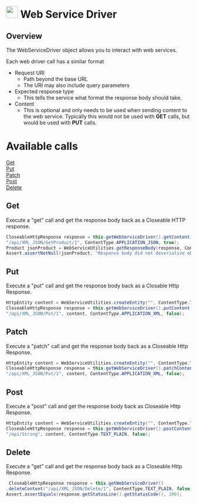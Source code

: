 # <img src="resources/maqslogo.ico" height="32" width="32"> Web Service Driver

## Overview
The WebServiceDriver object allows you to interact with web services.

Each web driver call has a similar format
* Request URI
  * Path beyond the base URL
  * The URI may also include query parameters
* Expected response type
  * This tells the service what format the response body should take.
* Content
  * This is optional and only needs to be used when sending content to the web service.  Typically this would not be used with **GET** calls, but would be used with **PUT** calls.

# Available calls
[Get](#Get)  
[Put](#Put)  
[Patch](#Patch)  
[Post](#Post)  
[Delete](#Delete)  

## Get
Execute a "get" call and get the response body back as a Closeable HTTP response.
```java
CloseableHttpResponse response = this.getWebServiceDriver().getContent(
"/api/XML_JSON/GetProduct/1", ContentType.APPLICATION_JSON, true);
Product jsonProduct = WebServiceUtilities.getResponseBody(response, ContentType.APPLICATION_JSON, Product.class);
Assert.assertNotNull(jsonProduct, "Response body did not deserialize object from json correctly");
```

## Put
Execute a "put" call and get the response body back as a Closable Http Response.
```java
HttpEntity content = WebServiceUtilities.createEntity("", ContentType.TEXT_PLAIN);
CloseableHttpResponse response = this.getWebServiceDriver().putContent(
"/api/XML_JSON/Put/1", content, ContentType.APPLICATION_XML, false);
```

## Patch
Execute a "patch" call and get the response body back as a Closeable Http Response.
```java
HttpEntity content = WebServiceUtilities.createEntity("", ContentType.TEXT_PLAIN);
CloseableHttpResponse response = this.getWebServiceDriver().patchContent(
"/api/XML_JSON/Put/1", content, ContentType.APPLICATION_XML, false);
```

## Post
Execute a "post" call and get the response body back as Closeable Http Response.
```java
HttpEntity content = WebServiceUtilities.createEntity("", ContentType.TEXT_PLAIN);
CloseableHttpResponse response = this.getWebServiceDriver().postContent(
"/api/String", content, ContentType.TEXT_PLAIN, false);
```

## Delete
Execute a "get" call and get the response body back as a Closeable Http Response.
```java
 CloseableHttpResponse response = this.getWebServiceDriver()
.deleteContent("/api/XML_JSON/Delete/1", ContentType.TEXT_PLAIN, false);
Assert.assertEquals(response.getStatusLine().getStatusCode(), 200);
```
